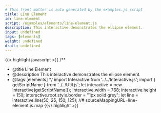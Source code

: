 ```yaml
---
# This front matter is auto generated by the examples.js script
title: Line Element
id: line-element
script: /examples/elements/line-element.js
description: This interactive demonstrates the ellipse element.
input: undefined
tags: [elements]
weight: undefined
draft: undefined
---
```


{{< highlight javascript >}}
/**
* @title Line Element
* @description This interactive demonstrates the ellipse element.
* @tags [elements]
*/
import Interactive from '../../Interactive.js';
import { getScriptName } from '../../Util.js';
let interactive = new Interactive(getScriptName());
interactive.width = 768;
interactive.height = 150;
interactive.root.style.border = "1px solid grey";
let line = interactive.line(50, 25, 150, 125);
//# sourceMappingURL=line-element.js.map
{{</ highlight >}}

